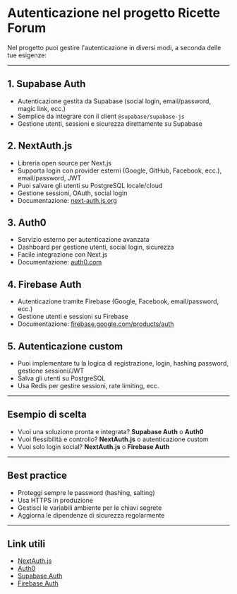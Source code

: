 # Autenticazione nel progetto Ricette Forum

Nel progetto puoi gestire l'autenticazione in diversi modi, a seconda delle tue esigenze:

---

## 1. Supabase Auth
- Autenticazione gestita da Supabase (social login, email/password, magic link, ecc.)
- Semplice da integrare con il client `@supabase/supabase-js`
- Gestione utenti, sessioni e sicurezza direttamente su Supabase

## 2. NextAuth.js
- Libreria open source per Next.js
- Supporta login con provider esterni (Google, GitHub, Facebook, ecc.), email/password, JWT
- Puoi salvare gli utenti su PostgreSQL locale/cloud
- Gestione sessioni, OAuth, social login
- Documentazione: [next-auth.js.org](https://next-auth.js.org/)

## 3. Auth0
- Servizio esterno per autenticazione avanzata
- Dashboard per gestione utenti, social login, sicurezza
- Facile integrazione con Next.js
- Documentazione: [auth0.com](https://auth0.com/)

## 4. Firebase Auth
- Autenticazione tramite Firebase (Google, Facebook, email/password, ecc.)
- Gestione utenti e sessioni su Firebase
- Documentazione: [firebase.google.com/products/auth](https://firebase.google.com/products/auth)

## 5. Autenticazione custom
- Puoi implementare tu la logica di registrazione, login, hashing password, gestione sessioni/JWT
- Salva gli utenti su PostgreSQL
- Usa Redis per gestire sessioni, rate limiting, ecc.

---

## Esempio di scelta
- Vuoi una soluzione pronta e integrata? **Supabase Auth** o **Auth0**
- Vuoi flessibilità e controllo? **NextAuth.js** o autenticazione custom
- Vuoi solo login social? **NextAuth.js** o **Firebase Auth**

---

## Best practice
- Proteggi sempre le password (hashing, salting)
- Usa HTTPS in produzione
- Gestisci le variabili ambiente per le chiavi segrete
- Aggiorna le dipendenze di sicurezza regolarmente

---

## Link utili
- [NextAuth.js](https://next-auth.js.org/)
- [Auth0](https://auth0.com/)
- [Supabase Auth](https://supabase.com/docs/guides/auth)
- [Firebase Auth](https://firebase.google.com/products/auth)
